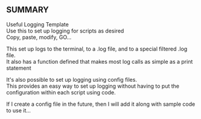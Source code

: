 ## SUMMARY

Useful Logging Template  
Use this to set up logging for scripts as desired  
Copy, paste, modify, GO...

This set up logs to the terminal, to a .log file, and to a special filtered .log file.  
It also has a function defined that makes most log calls as simple as a print statement

It's also possible to set up logging using config files.  
This provides an easy way to set up logging without having to put the configuration within each script using code.   

If I create a config file in the future, then I will add it along with sample code to use it...